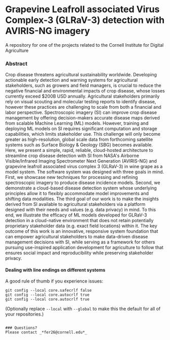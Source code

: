 # Grapevine Leafroll associated Virus Complex-3 (GLRaV-3) detection with AVIRIS-NG imagery
A repository for one of the projects related to the Cornell Institute for Digital Agriculture

### Abstract
Crop disease threatens agricultural sustainability worldwide. Developing actionable early detection and warning systems for agricultural stakeholders, such as growers and field managers, is crucial to reduce the negative financial and environmental impacts of crop disease, whose losses currently exceed $200B USD annually. Agricultural stakeholders primarily rely on visual scouting and molecular testing reports to identify disease, however these practices are challenging to scale from both a financial and labor perspective. Spectroscopic imagery (SI) can improve crop disease management by offering decision-makers accurate disease maps derived from scalable Machine Learning (ML) models. However, training and deploying ML models on SI requires significant computation and storage capabilities, which limits stakeholder use. This challenge will only become greater as high-resolution, global scale data from forthcoming satellite systems such as Surface Biology & Geology (SBG) becomes available. Here, we present a simple, rapid, reliable, cloud-hosted architecture to streamline crop disease detection with SI from NASA's Airborne Visible/Infrared Imaging Spectrometer Next Generation (AVIRIS-NG) and grapevine leafroll associated virus complex 3 (GLRaV-3) in wine grape as a model system. The software system was designed with three goals in mind. First, we showcase new techniques for processing and refining spectroscopic imagery to produce disease incidence models. Second, we demonstrate a cloud-based disease detection system whose underlying principles allow it to flexibly accommodate model improvements and shifting data modalities. The third goal of our work is to make the insights derived from SI available to agricultural stakeholders via a platform designed with their needs and values (e.g. data privacy) in mind. To this end, we illustrate the efficacy of ML models developed for GLRaV-3 detection in a cloud-native environment that does not retain potentially proprietary stakeholder data (e.g. exact field locations) within it. The key outcome of this work is an innovative, responsive system foundation that can empower agricultural stakeholders to make data-driven disease management decisions with SI, while serving as a framework for others pursuing use-inspired application development for agriculture to follow that ensures social impact and reproducibility while preserving stakeholder privacy.

#### Dealing with line endings on different systems

A good rule of thumb if you experience issues:

```
git config --local core.safecrlf false
git config --local core.autocrlf true
git config --local core.autocrlf true
```

(Optionally replace `--local` with `--global` to make this the default for all of your repositories.)

```

### Questions?
Please contact _*fer26@cornell.edu*_
